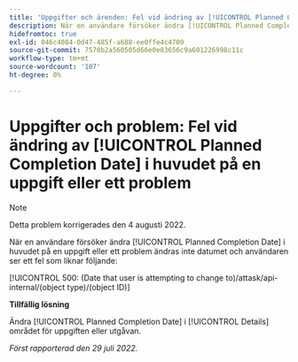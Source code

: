 ```yaml
---
title: 'Uppgifter och ärenden: Fel vid ändring av [!UICONTROL Planned Completion Date] i huvudet på en uppgift eller ett problem"'
description: När en användare försöker ändra [!UICONTROL Planned Completion Date] i huvudet på en aktivitet eller ett problem ändras inte datumet och användaren ser ett fel.
hidefromtoc: true
exl-id: 046c4084-0d47-485f-a688-ee0ffe4c4709
source-git-commit: 7570b2a560505d66e0e83656c9a601226998c11c
workflow-type: tm+mt
source-wordcount: '107'
ht-degree: 0%

---
```


# Uppgifter och problem: Fel vid ändring av [!UICONTROL Planned Completion Date] i huvudet på en uppgift eller ett problem

>[!NOTE]
>
>Detta problem korrigerades den 4 augusti 2022.

När en användare försöker ändra [!UICONTROL Planned Completion Date] i huvudet på en uppgift eller ett problem ändras inte datumet och användaren ser ett fel som liknar följande:

[!UICONTROL 500: (Date that user is attempting to change to)/attask/api-internal/(object type)/(object ID)]

**Tillfällig lösning**

Ändra [!UICONTROL Planned Completion Date] i [!UICONTROL Details] området för uppgiften eller utgåvan.

_Först rapporterad den 29 juli 2022._
